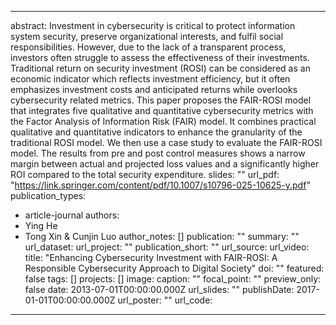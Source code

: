 
---
abstract: Investment in cybersecurity is critical to protect information system
  security, preserve organizational interests, and fulfil social
  responsibilities. However, due to the lack of a transparent process, investors
  often struggle to assess the effectiveness of their investments. Traditional
  return on security investment (ROSI) can be considered as an economic
  indicator which reflects investment efficiency, but it often emphasizes
  investment costs and anticipated returns while overlooks cybersecurity related
  metrics. This paper proposes the FAIR-ROSI model that integrates five
  qualitative and quantitative cybersecurity metrics with the Factor Analysis of
  Information Risk (FAIR) model. It combines practical qualitative and
  quantitative indicators to enhance the granularity of the traditional ROSI
  model. We then use a case study to evaluate the FAIR-ROSI model. The results
  from pre and post control measures shows a narrow margin between actual and
  projected loss values and a significantly higher ROI compared to the total
  security expenditure.
slides: ""
url_pdf: "https://link.springer.com/content/pdf/10.1007/s10796-025-10625-y.pdf"
publication_types:
  - article-journal
authors:
  - Ying He
  - Tong Xin & Cunjin Luo
author_notes: []
publication: ""
summary: ""
url_dataset: 
url_project: ""
publication_short: ""
url_source: 
url_video: 
title: "Enhancing Cybersecurity Investment with FAIR-ROSI: A Responsible
  Cybersecurity Approach to Digital Society"
doi: ""
featured: false
tags: []
projects: []
image:
  caption: ""
  focal_point: ""
  preview_only: false
date: 2013-07-01T00:00:00.000Z
url_slides: ""
publishDate: 2017-01-01T00:00:00.000Z
url_poster: ""
url_code: 
---
